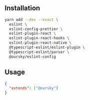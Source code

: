 ## Installation

```sh
yarn add --dev --exact \
  eslint \
  eslint-config-prettier \
  eslint-plugin-react \
  eslint-plugin-react-hooks \
  eslint-plugin-react-native \
  @typescript-eslint/eslint-plugin \
  @typescript-eslint/parser \
  @oursky/eslint-config
```

## Usage

```JSON
{
  "extends": ["@oursky"]
}
```

